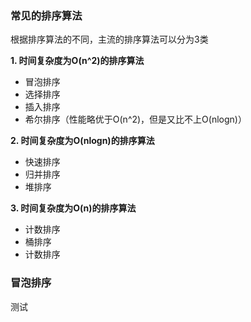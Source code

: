 ### 常见的排序算法
根据排序算法的不同，主流的排序算法可以分为3类  

**1. 时间复杂度为O(n^2)的排序算法**
* 冒泡排序
* 选择排序
* 插入排序
* 希尔排序（性能略优于O(n^2)，但是又比不上O(nlogn)）

**2. 时间复杂度为O(nlogn)的排序算法**
* 快速排序
* 归并排序
* 堆排序
  
**3. 时间复杂度为O(n)的排序算法**
* 计数排序
* 桶排序
* 计数排序


### 冒泡排序
测试

